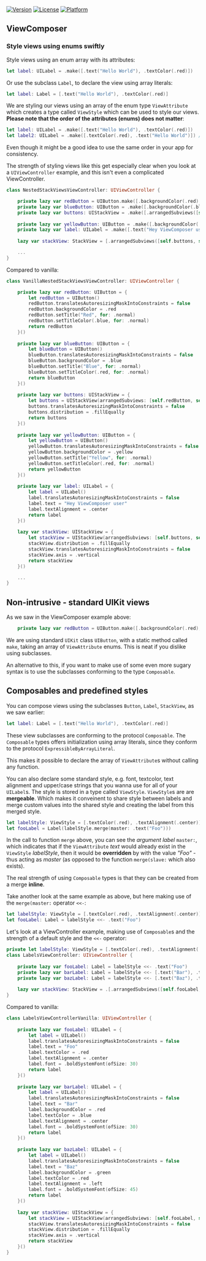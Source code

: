 [![Version](https://img.shields.io/cocoapods/v/Sourcery.svg?style=flat)](http://cocoapods.org/pods/ViewComposer)
[![License](https://img.shields.io/cocoapods/l/Sourcery.svg?style=flat)](http://cocoapods.org/pods/ViewComposer)
[![Platform](https://img.shields.io/cocoapods/p/Sourcery.svg?style=flat)](http://cocoapods.org/pods/ViewComposer)


## ViewComposer

### Style views using enums swiftly

Style views using an enum array with its attributes:
```swift
let label: UILabel = .make([.text("Hello World"), .textColor(.red)])
```

Or use the subclass `Label`, to declare the view using array literals:
```swift
let label: Label = [.text("Hello World"), .textColor(.red)]
```

We are styling our views using an array of the enum type `ViewAttribute` which creates a type called `ViewStyle` which can be used to style our views. **Please note that the order of the attributes (enums) does not matter**:

```swift
let label: UILabel = .make([.text("Hello World"), .textColor(.red)])
let label2: UILabel = .make([.textColor(.red), .text("Hello World")]) // identical to `label2` ORDER DOES NOT MATTER.
```

Even though it might be a good idea to use the same order in your app for consistency.

The strength of styling views like this get especially clear when you look at a `UIViewController` example, and this isn't even a complicated ViewController.

```swift
class NestedStackViewsViewController: UIViewController {

    private lazy var redButton = UIButton.make([.backgroundColor(.red), .text("Red"), .textColor(.blue)])
    private lazy var blueButton: UIButton = .make([.backgroundColor(.blue), .states([.normal("Blue", nil)]), .textColor(.red)])
    private lazy var buttons: UIStackView = .make([.arrangedSubviews([self.redButton, self.blueButton]), .distribution(.fillEqually)])
    
    private lazy var yellowButton: UIButton = .make([.backgroundColor(.yellow), .text("Yellow"), .textColor(.red)])
    private lazy var label: UILabel = .make([.text("Hey ViewComposer user"), .textAlignment(.center)])
    
    lazy var stackView: StackView = [.arrangedSubviews([self.buttons, self.yellowButton, self.label]), .axis(.vertical), .distribution(.fillEqually)]

    ...
}
```

Compared to vanilla:

```swift
class VanillaNestedStackViewsViewController: UIViewController {

    private lazy var redButton: UIButton = {
        let redButton = UIButton()
        redButton.translatesAutoresizingMaskIntoConstraints = false
        redButton.backgroundColor = .red
        redButton.setTitle("Red", for: .normal)
        redButton.setTitleColor(.blue, for: .normal)
        return redButton
    }()
    
    private lazy var blueButton: UIButton = {
        let blueButton = UIButton()
        blueButton.translatesAutoresizingMaskIntoConstraints = false
        blueButton.backgroundColor = .blue
        blueButton.setTitle("Blue", for: .normal)
        blueButton.setTitleColor(.red, for: .normal)
        return blueButton
    }()
    
    private lazy var buttons: UIStackView = {
        let buttons = UIStackView(arrangedSubviews: [self.redButton, self.blueButton])
        buttons.translatesAutoresizingMaskIntoConstraints = false
        buttons.distribution = .fillEqually
        return buttons
    }()
    
    private lazy var yellowButton: UIButton = {
        let yellowButton = UIButton()
        yellowButton.translatesAutoresizingMaskIntoConstraints = false
        yellowButton.backgroundColor = .yellow
        yellowButton.setTitle("Yellow", for: .normal)
        yellowButton.setTitleColor(.red, for: .normal)
        return yellowButton
    }()
    
    private lazy var label: UILabel = {
        let label = UILabel()
        label.translatesAutoresizingMaskIntoConstraints = false
        label.text = "Hey ViewComposer user"
        label.textAlignment = .center
        return label
    }()
    
    lazy var stackView: UIStackView = {
        let stackView = UIStackView(arrangedSubviews: [self.buttons, self.yellowButton, self.label])
        stackView.distribution = .fillEqually
        stackView.translatesAutoresizingMaskIntoConstraints = false
        stackView.axis = .vertical
        return stackView
    }()

    ...
}
```

## Non-intrusive - standard UIKit views
As we saw in the ViewComposer example above:
```swift
    private lazy var redButton = UIButton.make([.backgroundColor(.red), .text("Red"), .textColor(.blue)])
```

We are using standard `UIKit` class `UIButton`, with a static method called `make`, taking an array of `ViewAttribute` enums. This is neat if you dislike using subclasses.

An alternative to this, if you want to make use of some even more sugary syntax is to use the subclasses conforming to the type `Composable`.

## Composables and predefined styles

You can compose views using the subclasses `Button`, `Label`, `StackView`, as we saw earlier:

```swift
let label: Label = [.text("Hello World"), .textColor(.red)]
```

These view subclasses are conforming to the protocol `Composable`. The `Composable` types offers initialization using array literals, since they conform to the protocol `ExpressibleByArrayLiteral`. 

This makes it possible to declare the array of `ViewAttribute`s without calling any function.

You can also declare some standard style, e.g. font, textcolor, text alignment and upper/case strings that you wanna use for all of your `UILabel`s. The style is stored in a type called `ViewStyle`. `ViewStyle`s are are **mergeable**. Which makes it conveinent to share style between labels and merge custom values into the shared style and creating the label from this merged style.

```swift
let labelStyle: ViewStyle = [.textColor(.red), .textAlignment(.center)]
let fooLabel = Label(labelStyle.merge(master: .text("Foo")))
```


In the call to function `merge` above, you can see the *argument label* `master:`, which indicates that if the `ViewAttribute` *text* would already exist in the `ViewStyle` *labelStyle*, then it would be **overridden** by with the value *"Foo"* - thus acting as *master* (as opposed to the function `merge(slave:` which also exists). 

The real strength of using `Composable` types is that they can be created from a merge **inline**.

Take another look at the same example as above, but here making use of the `merge(master:`  operator `<<-`:

```swift
let labelStyle: ViewStyle = [.textColor(.red), .textAlignment(.center)]
let fooLabel: Label = labelStyle <<- .text("Foo")
```

Let's look at a ViewController example, making use of `Composable`s and the strength of a default style and the `<<-` operator:


```swift
private let labelStyle: ViewStyle = [.textColor(.red), .textAlignment(.center), .font(.boldSystemFont(ofSize: 30))]
class LabelsViewController: UIViewController {
    
    private lazy var fooLabel: Label = labelStyle <<- .text("Foo")
    private lazy var barLabel: Label = labelStyle <<- [.text("Bar"), .textColor(.blue), .backgroundColor(.red)]
    private lazy var bazLabel: Label = labelStyle <<- [.text("Baz"), .textAlignment(.left), .backgroundColor(.green), .font(.boldSystemFont(ofSize: 45))]
    
    lazy var stackView: StackView = .[.arrangedSubviews([self.fooLabel, self.barLabel, self.bazLabel]), .axis(.vertical), .distribution(.fillEqually)]
}
```

Compared to vanilla:

```swift
class LabelsViewControllerVanilla: UIViewController {
    
    private lazy var fooLabel: UILabel = {
        let label = UILabel()
        label.translatesAutoresizingMaskIntoConstraints = false
        label.text = "Foo"
        label.textColor = .red
        label.textAlignment = .center
        label.font = .boldSystemFont(ofSize: 30)
        return label
    }()
    
    private lazy var barLabel: UILabel = {
        let label = UILabel()
        label.translatesAutoresizingMaskIntoConstraints = false
        label.text = "Bar"
        label.backgroundColor = .red
        label.textColor = .blue
        label.textAlignment = .center
        label.font = .boldSystemFont(ofSize: 30)
        return label
    }()
    
    private lazy var bazLabel: UILabel = {
        let label = UILabel()
        label.translatesAutoresizingMaskIntoConstraints = false
        label.text = "Baz"
        label.backgroundColor = .green
        label.textColor = .red
        label.textAlignment = .left
        label.font = .boldSystemFont(ofSize: 45)
        return label
    }()
    
    lazy var stackView: UIStackView = {
        let stackView = UIStackView(arrangedSubviews: [self.fooLabel, self.barLabel, self.bazLabel])
        stackView.translatesAutoresizingMaskIntoConstraints = false
        stackView.distribution = .fillEqually
        stackView.axis = .vertical
        return stackView
    }()
}
```










